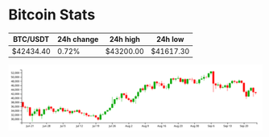 # Bitcoin Stats

BTC/USDT|24h change|24h high|24h low|
|---|---|---|---|
|$42434.40|0.72%|$43200.00|$41617.30|

<img src="./chart.svg">
